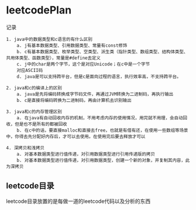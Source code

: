 # leetcodePlan
记录

	1. java中的数据类型和c语言的有什么区别
		a. j有基本数据类型、引用数据类型、常量有const修饰
		b. c有基本数据类型、枚举类型、空类型、派生类（指针类型、数组类型、结构体类型、共用体类型、函数类型），常量是#define去定义
		c. j中的char是两个字节，这个是对应Unicode；在c中是一个字节
		对应ASCII码
		d. java是可以支持跨平台，但是c是面向过程的语言，执行效率高，不支持跨平台。
		
	2. java和c的编译上的区别
		a. java是先将编码转换成字节码文件，再通过JVM转换为二进制码，再执行输出
		b. c是直接将编码转换为二进制码，再由计算机去识别输出
		
	3. java和c的内存管理区别
		a. 在java有自动回收内存的机制，不用考虑内存的使用情况，用完就不用理，会自动回收，但是也不是所有的都被回收
		b. 在c中的话，要直接malloc和直接去free，也就是有借有还，在使用一些数组等场景中，你得去先分配好内存后，才可以去使用。在使用完后要去释放才可以
		
	4. 深拷贝和浅拷贝
		a. 对基本数据类型进行值传递，对引用数据类型进行引用传递版的拷贝
		b. 对基本数据类型进行值传递，对引用数据类型，创建一个新的对象，并复制其内容，此为深拷贝

## leetcode目录

leetcode目录放置的是每做一道的leetcode代码以及分析的东西

